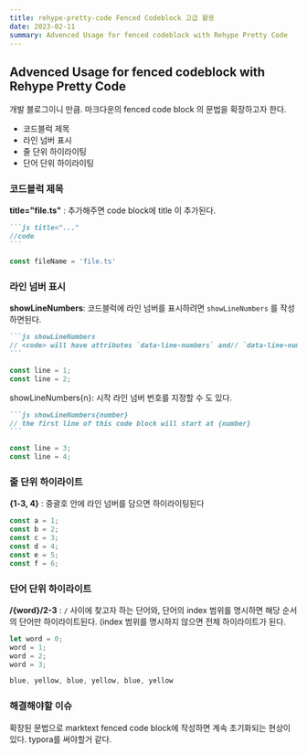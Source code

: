 ```yaml
---
title: rehype-pretty-code Fenced Codeblock 고급 활용 
date: 2023-02-11
summary: Advenced Usage for fenced codeblock with Rehype Pretty Code
---
```


## Advenced Usage for fenced codeblock with Rehype Pretty Code

개발 블로그이니 만큼. 마크다운의 fenced code block 의 문법을 확장하고자 한다. 

- 코드블럭 제목
- 라인 넘버 표시 
- 줄 단위 하이라이팅 
- 단어 단위 하이라이팅

### 코드블럭 제목

**title="file.ts"** : 추가해주면 code block에 title 이 추가된다. 

~~~markdown title="example"
```js title="..." 
//code
```
~~~

```ts title='title="file.ts"'
const fileName = 'file.ts'
```



### 라인 넘버 표시

**showLineNumbers**:  코드블럭에 라인 넘버를 표시하려면 `showLineNumbers` 를 작성하면된다. 

~~~markdown title="showLineNumbers example"
```js showLineNumbers
// <code> will have attributes `data-line-numbers` and// `data-line-numbers-max-digits="n"
```
~~~

```ts title="showLineNumbers test" showLineNumbers
const line = 1;
const line = 2;
```

showLineNumbers\{n}: 시작 라인 넘버 번호를 지정할 수 도 있다. 

~~~markdown title="showLineNumbers{3} example"
```js showLineNumbers{number}
// the first line of this code block will start at {number}
```
~~~

```ts showLineNumbers{3} title="showLineNumbers{3} test"
const line = 3;
const line = 4;
```

 ### 줄 단위 하이라이트

**\{1-3, 4}** : 중괄호 안에 라인 넘버를 담으면 하이라이팅된다 

```ts title="{1-2,4,6} test" {1-2,4,6}
const a = 1;
const b = 2;
const c = 3;
const d = 4;
const e = 5;
const f = 6;
```

### 단어 단위 하이라이트

**/\{word}/2-3** : `/` 사이에 찾고자 하는 단어와, 단어의 index 범위를 명시하면 해당 순서의 단어만 하이라이트된다. (index 범위를 명시하지 않으면 전체 하이라이트가 된다. 

```ts title="/word/2-3 test" /word/2-3
let word = 0;
word = 1;
word = 2; 
word = 3;
```

```ts title="/blue/3#b /yellow/1-2#y test" /blue/3#b /yellow/1-2#y
blue, yellow, blue, yellow, blue, yellow
```



### 해결해야할 이슈

확장된 문법으로 marktext fenced code block에 작성하면 계속 초기화되는 현상이 있다. typora를 써야할거 같다. 



## 
